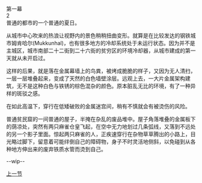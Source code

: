 第一幕  
2  
普通的都市的一个普通的夏日。  

从城市中心吹来的热浪让视野内的景色稍稍扭曲变形。就算是在比较发达的钢铁城市姆肯哈尔(Mukkunhal)，也有很多地方的冷却系统处于未运行状态。因为并不是主城区，城市南部二十二街到二十六街的贫穷区的环境冷却器，从城市建成的第一天就从未开启过。  

这样的后果，就是落在金属幕墙上的鸟粪，被烤成脆脆的样子，又因为无人清扫，一层一层堆叠起来，变成了天然的白色墙壁涂层。远观上去，一大片金属架构建筑，无不是这种白色与铁锈的棕色混杂的颜色。原本脏乱无比的环境，有了一种异样的斑驳之感。  

在如此高温下，穿行在低矮破败的金属迷宫间，稍有不慎就会有被烫伤的风险。  

普通贫民窟的一间普通的屋子，半掩在杂乱的废品堆中。屋子角落堆叠的金属板下的荫凉处，突然有两只麻雀仓皇飞起，在空中无力地划过几条弧线，又落到不远处的另一个影子里面。惊起两只麻雀的人，正疾速穿行在杂物草草腾出的小路上，目光略过脚下，留意着可能绊倒自己的障碍物，身子不时灵活地侧斜，以免碰到从各种地方伸出来的废弃铁质水管而烫到自己。  

--wip--  

[上一节](https://github.com/wuyuema/Zeul-has-to-continue-his-magic-lesson-today/blob/master/1-1.md)